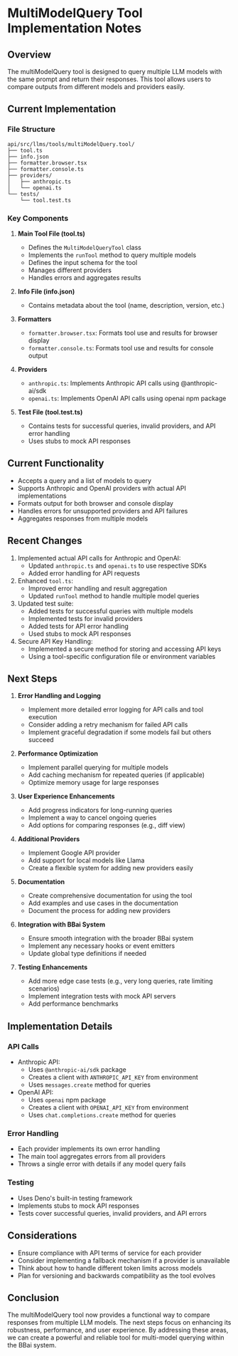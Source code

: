 # MultiModelQuery Tool Implementation Notes

## Overview

The multiModelQuery tool is designed to query multiple LLM models with the same prompt and return their responses. This tool allows users to compare outputs from different models and providers easily.

## Current Implementation

### File Structure

```
api/src/llms/tools/multiModelQuery.tool/
├── tool.ts
├── info.json
├── formatter.browser.tsx
├── formatter.console.ts
├── providers/
│   ├── anthropic.ts
│   └── openai.ts
└── tests/
    └── tool.test.ts
```

### Key Components

1. **Main Tool File (tool.ts)**
   - Defines the `MultiModelQueryTool` class
   - Implements the `runTool` method to query multiple models
   - Defines the input schema for the tool
   - Manages different providers
   - Handles errors and aggregates results

2. **Info File (info.json)**
   - Contains metadata about the tool (name, description, version, etc.)

3. **Formatters**
   - `formatter.browser.tsx`: Formats tool use and results for browser display
   - `formatter.console.ts`: Formats tool use and results for console output

4. **Providers**
   - `anthropic.ts`: Implements Anthropic API calls using @anthropic-ai/sdk
   - `openai.ts`: Implements OpenAI API calls using openai npm package

5. **Test File (tool.test.ts)**
   - Contains tests for successful queries, invalid providers, and API error handling
   - Uses stubs to mock API responses

## Current Functionality

- Accepts a query and a list of models to query
- Supports Anthropic and OpenAI providers with actual API implementations
- Formats output for both browser and console display
- Handles errors for unsupported providers and API failures
- Aggregates responses from multiple models

## Recent Changes

1. Implemented actual API calls for Anthropic and OpenAI:
   - Updated `anthropic.ts` and `openai.ts` to use respective SDKs
   - Added error handling for API requests
2. Enhanced `tool.ts`:
   - Improved error handling and result aggregation
   - Updated `runTool` method to handle multiple model queries
3. Updated test suite:
   - Added tests for successful queries with multiple models
   - Implemented tests for invalid providers
   - Added tests for API error handling
   - Used stubs to mock API responses
4. Secure API Key Handling:
   - Implemented a secure method for storing and accessing API keys
   - Using a tool-specific configuration file or environment variables

## Next Steps

1. **Error Handling and Logging**
   - Implement more detailed error logging for API calls and tool execution
   - Consider adding a retry mechanism for failed API calls
   - Implement graceful degradation if some models fail but others succeed

2. **Performance Optimization**
   - Implement parallel querying for multiple models
   - Add caching mechanism for repeated queries (if applicable)
   - Optimize memory usage for large responses

3. **User Experience Enhancements**
   - Add progress indicators for long-running queries
   - Implement a way to cancel ongoing queries
   - Add options for comparing responses (e.g., diff view)

4. **Additional Providers**
   - Implement Google API provider
   - Add support for local models like Llama
   - Create a flexible system for adding new providers easily

5. **Documentation**
   - Create comprehensive documentation for using the tool
   - Add examples and use cases in the documentation
   - Document the process for adding new providers

6. **Integration with BBai System**
   - Ensure smooth integration with the broader BBai system
   - Implement any necessary hooks or event emitters
   - Update global type definitions if needed

7. **Testing Enhancements**
   - Add more edge case tests (e.g., very long queries, rate limiting scenarios)
   - Implement integration tests with mock API servers
   - Add performance benchmarks

## Implementation Details

### API Calls

- Anthropic API:
  - Uses `@anthropic-ai/sdk` package
  - Creates a client with `ANTHROPIC_API_KEY` from environment
  - Uses `messages.create` method for queries
- OpenAI API:
  - Uses `openai` npm package
  - Creates a client with `OPENAI_API_KEY` from environment
  - Uses `chat.completions.create` method for queries

### Error Handling

- Each provider implements its own error handling
- The main tool aggregates errors from all providers
- Throws a single error with details if any model query fails

### Testing

- Uses Deno's built-in testing framework
- Implements stubs to mock API responses
- Tests cover successful queries, invalid providers, and API errors

## Considerations

- Ensure compliance with API terms of service for each provider
- Consider implementing a fallback mechanism if a provider is unavailable
- Think about how to handle different token limits across models
- Plan for versioning and backwards compatibility as the tool evolves

## Conclusion

The multiModelQuery tool now provides a functional way to compare responses from multiple LLM models. The next steps focus on enhancing its robustness, performance, and user experience. By addressing these areas, we can create a powerful and reliable tool for multi-model querying within the BBai system.
